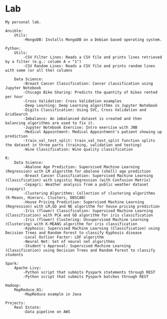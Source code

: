 # Lab

	My personal lab.

	Ansible:
		Utils:
			-MongoDB: Installs MongoDB on a Debian based operating system.

	Python:
		Utils:
			-CSV Filter Lines: Reads a CSV file and prints lines retrieved by a filter (e.g.: column A = "1")
			-CSV Random Lines: Reads a CSV file and prints random lines with some (or all the) columns			

		Data Science:			
			-Breast Cancer Classification: Cancer classification using Jupyter Notebook
			-Chicago Bike Sharing: Predicts the quantity of bikes rented per hour
			-Cross Validation: Cross Validation examples
			-Deep Learning: Deep Learning algorithms in Jupyter Notebook
			-Digits Classification: Using SVC, Cross Validation and GridSearch
			-Imbalance: An imbalanced dataset is created and then balancing algorithms are used to fix it.
			-Jupyter Notebook Exercise: Intro exercise with JNB
			-Medical Appointment: Medical Appointment's patient showing up prediction
			-train_val_test_split: train_val_test_split function splits the dataset in three parts (training, validation and testing)
			-Wine Classification: Wine quality classification

	R:
		Data Science:
			-Abalone Age Prediction: Supervised Machine Learning (Regression) with LM algorithm for abalone (shell) age prediction
			-Breast Cancer Classification: Supervised Machine Learning (Classification) with Logistic Regression (with Confusion Matrix)
			-Cepagri: Weather analysis from a public weather dataset (cepagri)
			-Clustering Algorithms: Collection of clustering algorithms (K-Means, Hierarc. Clusters, DBSCAN)
			-House Pricing Prediction: Supervised Machine Learning (Regression) with LM,GD and NE algorithm for house pricing prediction
			-Iris (flower) Classification: Supervised Machine Learning (Classification) with PCA and GD algorithm for iris classification
			-Iris (flower) Clustering: Unsupervised Machine Learning (Clustering) with K-MEANS algorithm for iris classification			
			-Kyphosis: Supervised Machine Learning (Classification) using Decision Trees and Random Forest to classify Kyphosis disease
			-Local Outlier Factor: LOF algorithm
			-Neural Net: Set of neural net algorithms
			-Student's Approval: Supervised Machine Learning (Classification) using Decision Trees and Random Forest to classify students
	
	Spark:
		Apache Livy:
			-Python script that submits Pyspark statements through REST
			-Python script that submits Pyspark batches through REST

	Hadoop:
		MapReduce_01:
			-MapReduce example in Java

	Projects:
		Real Estate:
			-Data pipeline on AWS
